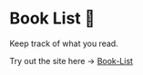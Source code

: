# Book List 📕
Keep track of what you read.

Try out the site here -> [Book-List](https://garuna-a.github.io/Book-list/)

